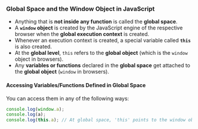 ### Global Space and the Window Object in JavaScript

- Anything that is **not inside any function** is called the **global space**.
- A **`window` object** is created by the JavaScript engine of the respective browser when the **global execution context** is created.
- Whenever an execution context is created, a special variable called **`this`** is also created.
- At the **global level**, `this` refers to the **global object** (which is the `window` object in browsers).
- Any **variables or functions** declared in the **global space** get attached to the **global object** (`window` in browsers).

#### Accessing Variables/Functions Defined in Global Space

You can access them in any of the following ways:

```javascript
console.log(window.a);
console.log(a);
console.log(this.a); // At global space, 'this' points to the window object
